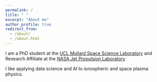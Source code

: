 ```yaml
---
permalink: /
title: " "
excerpt: "About me"
author_profile: true
redirect_from: 
  - /about/
  - /about.html
---
```


I am a PhD student at the [UCL Mullard Space Science Laboratory](https://www.ucl.ac.uk/mssl) and Research Affiliate at the [NASA Jet Propulsion Laboratory](https://www.jpl.nasa.gov/)

I like applying data science and AI to ionospheric and space plasma physics.
